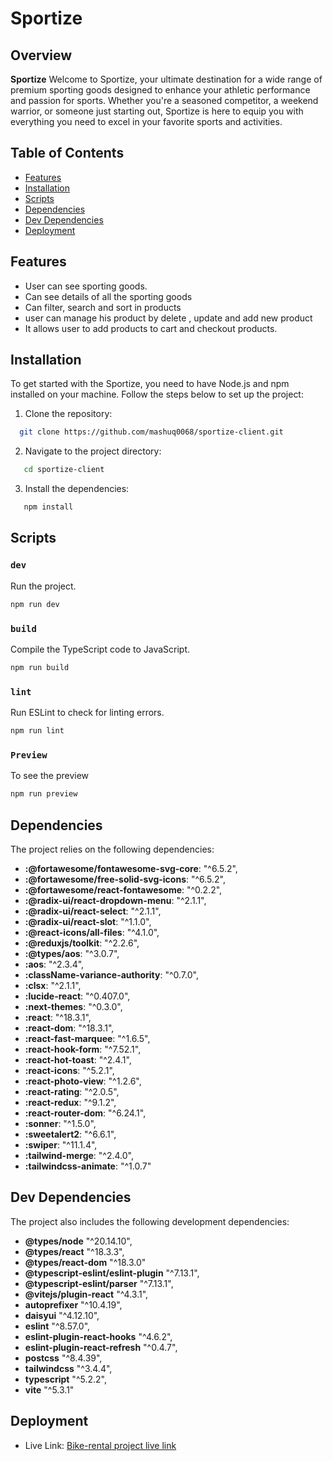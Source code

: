 # Sportize

## Overview

**Sportize** Welcome to Sportize, your ultimate destination for a wide range of premium sporting goods designed to enhance your athletic
performance and passion for sports. Whether you're a seasoned
competitor, a weekend warrior, or someone just starting out,
Sportize is here to equip you with everything you need to excel in
your favorite sports and activities.

## Table of Contents

- [Features](#features)
- [Installation](#installation)
- [Scripts](#scripts)
- [Dependencies](#dependencies)
- [Dev Dependencies](#dev-dependencies)
- [Deployment](#deployment)

## Features

- User can see sporting goods.
- Can see details of all the sporting goods
- Can filter, search and sort in products
- user can manage his product by delete , update and add new product
- It allows user to add products to cart and checkout products.

## Installation

To get started with the Sportize, you need to have Node.js and npm installed on your machine. Follow the steps below to set up the project:

1. Clone the repository:

```bash
  git clone https://github.com/mashuq0068/sportize-client.git
```

2. Navigate to the project directory:

```bash
   cd sportize-client
```

3. Install the dependencies:

```bash
   npm install
```

## Scripts

### `dev`

Run the project.

```bash
npm run dev
```

### `build`

Compile the TypeScript code to JavaScript.

```bash
npm run build
```

### `lint`

Run ESLint to check for linting errors.

```bash
npm run lint
```

### `Preview`

To see the preview

```bash
npm run preview
```

## Dependencies

The project relies on the following dependencies:

- **:@fortawesome/fontawesome-svg-core**: "^6.5.2",
- **:@fortawesome/free-solid-svg-icons**: "^6.5.2",
- **:@fortawesome/react-fontawesome**: "^0.2.2",
- **:@radix-ui/react-dropdown-menu**: "^2.1.1",
- **:@radix-ui/react-select**: "^2.1.1",
- **:@radix-ui/react-slot**: "^1.1.0",
- **:@react-icons/all-files**: "^4.1.0",
- **:@reduxjs/toolkit**: "^2.2.6",
- **:@types/aos**: "^3.0.7",
- **:aos**: "^2.3.4",
- **:className-variance-authority**: "^0.7.0",
- **:clsx**: "^2.1.1",
- **:lucide-react**: "^0.407.0",
- **:next-themes**: "^0.3.0",
- **:react**: "^18.3.1",
- **:react-dom**: "^18.3.1",
- **:react-fast-marquee**: "^1.6.5",
- **:react-hook-form**: "^7.52.1",
- **:react-hot-toast**: "^2.4.1",
- **:react-icons**: "^5.2.1",
- **:react-photo-view**: "^1.2.6",
- **:react-rating**: "^2.0.5",
- **:react-redux**: "^9.1.2",
- **:react-router-dom**: "^6.24.1",
- **:sonner**: "^1.5.0",
- **:sweetalert2**: "^6.6.1",
- **:swiper**: "^11.1.4",
- **:tailwind-merge**: "^2.4.0",
- **:tailwindcss-animate**: "^1.0.7"

## Dev Dependencies

The project also includes the following development dependencies:

- **@types/node** "^20.14.10",
- **@types/react** "^18.3.3",
- **@types/react-dom** "^18.3.0"
- **@typescript-eslint/eslint-plugin** "^7.13.1",
- **@typescript-eslint/parser** "^7.13.1",
- **@vitejs/plugin-react** "^4.3.1",
- **autoprefixer** "^10.4.19",
- **daisyui** "^4.12.10",
- **eslint** "^8.57.0",
- **eslint-plugin-react-hooks** "^4.6.2",
- **eslint-plugin-react-refresh** "^0.4.7",
- **postcss** "^8.4.39",
- **tailwindcss** "^3.4.4",
- **typescript** "^5.2.2",
- **vite** "^5.3.1"

## Deployment

- Live Link: [Bike-rental project live link](https://bike-rental-backend-six.vercel.app/)


